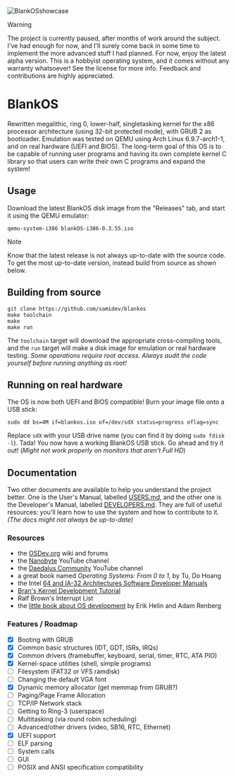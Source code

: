 ![BlankOSshowcase](https://github.com/user-attachments/assets/63aae4ae-1633-4981-875d-8e2627ccc25c)

> [!WARNING]
> The project is currently paused, after months of work around the subject. I've had enough for now, and I'll surely come back in some time to implement the more advanced stuff I had planned. For now, enjoy the latest alpha version.
> This is a hobbyist operating system, and it comes without any warranty whatsoever! See the license for more info. Feedback and contributions are highly appreciated.

# BlankOS

Rewritten megalithic, ring 0, lower-half, singletasking kernel for the x86 processor architecture (using 32-bit protected mode), with GRUB 2 as bootloader. Emulation was tested on QEMU using Arch Linux 6.9.7-arch1-1, and on real hardware (UEFI and BIOS).
The long-term goal of this OS is to be capable of running user programs and having its own complete kernel C library so that users can write their own C programs and expand the system!

## Usage

Download the latest BlankOS disk image from the "Releases" tab, and start it using the QEMU emulator:

```
qemu-system-i386 blankOS-i386-0.3.55.iso
```

> [!NOTE]
> Know that the latest release is not always up-to-date with the source code. To get the most up-to-date version, instead build from source as shown below.

## Building from source

```
git clone https://github.com/xamidev/blankos
make toolchain
make
make run
```

The `toolchain` target will download the appropriate cross-compiling tools, and the `run` target will make a disk image for emulation or real hardware testing. *Some operations require root access. Always audit the code yourself before running anything as root!*

## Running on real hardware

The OS is now both UEFI and BIOS compatible! Burn your image file onto a USB stick:
```
sudo dd bs=4M if=blankos.iso of=/dev/sdX status=progress oflag=sync
```

Replace `sdX` with your USB drive name (you can find it by doing `sudo fdisk -l`).
Tada! You now have a working BlankOS USB stick. Go ahead and try it out!
(*Might not work properly on monitors that aren't Full HD*)

## Documentation

Two other documents are available to help you understand the project better. One is the User's Manual, labelled [USERS.md](docs/USERS.md), and the other one is the Developer's Manual, labelled [DEVELOPERS.md](docs/DEVELOPERS.md). They are full of useful resources: you'll learn how to use the system and how to contribute to it. *(The docs might not always be up-to-date)*

### Resources

- the [OSDev.org](https://wiki.osdev.org/Expanded_Main_Page) wiki and forums
- the [Nanobyte](https://www.youtube.com/watch?v=9t-SPC7Tczc&list=PLFjM7v6KGMpiH2G-kT781ByCNC_0pKpPN) YouTube channel
- the [Daedalus Community](https://www.youtube.com/@DaedalusCommunity) YouTube channel
- a great book named *Operating Systems: From 0 to 1*, by Tu, Do Hoang
- the Intel [64 and IA-32 Architectures Software Developer Manuals](https://www.intel.com/content/www/us/en/developer/articles/technical/intel-sdm.html)
- [Bran's Kernel Development Tutorial](http://www.osdever.net/bkerndev/index.php)
- Ralf Brown's Interrupt List
- the [little book about OS development](https://littleosbook.github.io/) by Erik Helin and Adam Renberg

### Features / Roadmap

- [X] Booting with GRUB
- [X] Common basic structures (IDT, GDT, ISRs, IRQs)
- [X] Common drivers (framebuffer, keyboard, serial, timer, RTC, ATA PIO)
- [X] Kernel-space utilities (shell, simple programs)
- [ ] Filesystem (FAT32 or VFS ramdisk)
- [ ] Changing the default VGA font
- [X] Dynamic memory allocator (get memmap from GRUB?)
- [ ] Paging/Page Frame Allocation
- [ ] TCP/IP Network stack
- [ ] Getting to Ring-3 (userspace)
- [ ] Multitasking (via round robin scheduling)
- [ ] Advanced/other drivers (video, SB16, RTC, Ethernet)
- [X] UEFI support
- [ ] ELF parsing
- [ ] System calls
- [ ] GUI
- [ ] POSIX and ANSI specification compatibility
